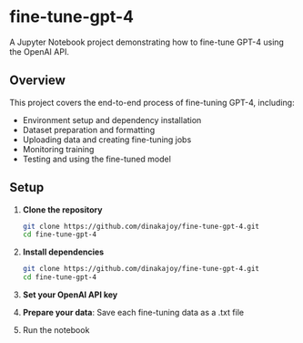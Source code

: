 # fine-tune-gpt-4

A Jupyter Notebook project demonstrating how to fine-tune GPT-4 using the OpenAI API.

## Overview

This project covers the end-to-end process of fine-tuning GPT-4, including:
- Environment setup and dependency installation
- Dataset preparation and formatting
- Uploading data and creating fine-tuning jobs
- Monitoring training
- Testing and using the fine-tuned model

## Setup

1. **Clone the repository**

   ```bash
   git clone https://github.com/dinakajoy/fine-tune-gpt-4.git
   cd fine-tune-gpt-4

2. **Install dependencies**
   ```bash
   git clone https://github.com/dinakajoy/fine-tune-gpt-4.git
   cd fine-tune-gpt-4
3. **Set your OpenAI API key**
4. **Prepare your data**: 
Save each fine-tuning data as a .txt file
5. Run the notebook
